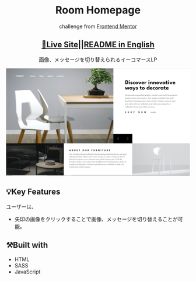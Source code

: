 <h1 align="center">Room Homepage</h1>

<p align="center">challenge from <a href="https://www.frontendmentor.io">Frontend Mentor</a></p>
<h2 align="center"><a href="https://fm-room-homepage1.netlify.app/">🚀Live Site</a>||<a href="./README.md">README in English</h2></a>
<p align="center">画像、メッセージを切り替えられるイーコマースLP</p>

![Completed IP Address Tracker](./images/room-lp.png)

## 💡Key Features

ユーザーは、

- 矢印の画像をクリックすることで画像、メッセージを切り替えることが可能。

## ⚒️Built with

- HTML
- SASS
- JavaScript
